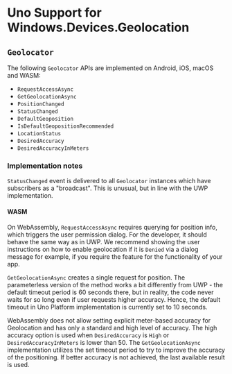 # Uno Support for Windows.Devices.Geolocation

## `Geolocator`

The following `Geolocator` APIs are implemented on Android, iOS, macOS and WASM:

* `RequestAccessAsync`
* `GetGeolocationAsync`
* `PositionChanged`
* `StatusChanged`
* `DefaultGeoposition`
* `IsDefaultGeopositionRecommended`
* `LocationStatus`
* `DesiredAccuracy`
* `DesiredAccuracyInMeters`

### Implementation notes

`StatusChanged` event is delivered to all `Geolocator` instances which have subscribers as a "broadcast". This is unusual, but in line with the UWP implementation.

#### WASM

On WebAssembly, `RequestAccessAsync` requires querying for position info, which triggers the user permission dialog. For the developer, it should behave the same way as in UWP. We recommend showing the user instructions on how to enable geolocation if it is `Denied` via a dialog message for example, if you require the feature for the functionality of your app.

`GetGeolocationAsync` creates a single request for position. The parameterless version of the method works a bit differently from UWP - the default timeout period is 60 seconds there, but in reality, the code never waits for so long even if user requests higher accuracy. Hence, the default timeout in Uno Platform implementation is currently set to 10 seconds.

WebAssembly does not allow setting explicit meter-based accuracy for Geolocation and has only a standard and high level of accuracy. The high accuracy option is used when `DesiredAccuracy` is `High` or `DesiredAccuracyInMeters` is lower than 50. The `GetGeolocationAsync` implementation utilizes the set timeout period to try to improve the accuracy of the positioning. If better accuracy is not achieved, the last available result is used.
